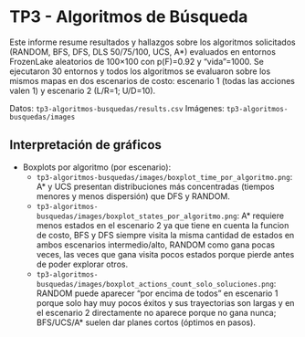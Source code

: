 # TP3 - Algoritmos de Búsqueda

Este informe resume resultados y hallazgos sobre los algoritmos solicitados (RANDOM, BFS, DFS, DLS 50/75/100, UCS, A*) evaluados en entornos FrozenLake aleatorios de 100×100 con p(F)=0.92 y “vida”=1000. Se ejecutaron 30 entornos y todos los algoritmos se evaluaron sobre los mismos mapas en dos escenarios de costo: escenario 1 (todas las acciones valen 1) y escenario 2 (L/R=1; U/D=10).

Datos: `tp3-algoritmos-busquedas/results.csv`
Imágenes: `tp3-algoritmos-busquedas/images`

## Interpretación de gráficos

- Boxplots por algoritmo (por escenario):
  - `tp3-algoritmos-busquedas/images/boxplot_time_por_algoritmo.png`: A* y UCS presentan distribuciones más concentradas (tiempos menores y menos dispersión) que DFS y RANDOM.
  - `tp3-algoritmos-busquedas/images/boxplot_states_por_algoritmo.png`: A* requiere menos estados en el escenario 2 ya que tiene en cuenta la funcion de costo, BFS y DFS siempre visita la misma cantidad de estados en ambos escenarios intermedio/alto, RANDOM como gana pocas veces, las veces que gana visita pocos estados porque pierde antes de poder explorar otros.
  - `tp3-algoritmos-busquedas/images/boxplot_actions_count_solo_soluciones.png`: RANDOM puede aparecer “por encima de todos” en escenario 1 porque solo hay muy pocos éxitos y sus trayectorias son largas y en el escenario 2 directamente no aparece porque no gana nunca; BFS/UCS/A* suelen dar planes cortos (óptimos en pasos).



